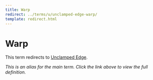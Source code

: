 ```yaml
---
title: Warp
redirect: ../terms/u/unclamped-edge-warp/
template: redirect.html
---
```


# Warp

This term redirects to [Unclamped Edge](../terms/u/unclamped-edge-warp/).

*This is an alias for the main term. Click the link above to view the full definition.*
